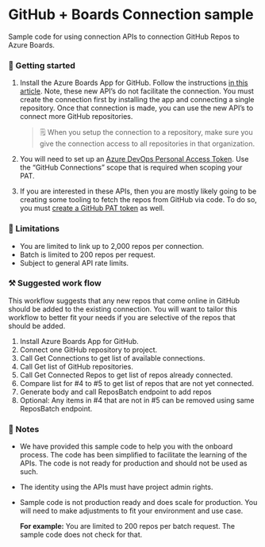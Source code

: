# GitHub + Boards Connection sample

Sample code for using connection APIs to connection GitHub Repos to Azure Boards.

### 🌟 Getting started

1) Install the Azure Boards App for GitHub. Follow the instructions [in this article](https://learn.microsoft.com/en-us/azure/devops/boards/github/install-github-app). Note, these new API’s do not facilitate the connection. You must create the connection first by installing the app and connecting a single repository. Once that connection is made, you can use the new API’s to connect more GitHub repositories.

   > 🗒️ When you setup the connection to a repository, make sure you give the connection access to all repositories in that organization.

2) You will need to set up an [Azure DevOps Personal Access Token](https://learn.microsoft.com/en-us/azure/devops/organizations/accounts/use-personal-access-tokens-to-authenticate). Use the “GitHub Connections” scope that is required when scoping your PAT.

3) If you are interested in these APIs, then you are mostly likely going to be creating some tooling to fetch the repos from GitHub via code. To do so, you must [create a GitHub PAT token](https://docs.github.com/en/authentication/keeping-your-account-and-data-secure/creating-a-personal-access-token) as well. 

### 🚫 Limitations

- You are limited to link up to 2,000 repos per connection.
- Batch is limited to 200 repos per request.
- Subject to general API rate limits.

### ⚒️ Suggested work flow

This workflow suggests that any new repos that come online in GitHub should be added to the existing connection. You will want to tailor this workflow to better fit your needs if you are selective of the repos that should be added.

1)	Install Azure Boards App for GitHub.
2)	Connect one GitHub repository to project.
3)	Call Get Connections to get list of available connections.
4)	Call Get list of GitHub repositories.
5)	Call Get Connected Repos to get list of repos already connected.
6)	Compare list for #4 to #5 to get list of repos that are not yet connected.
7)	Generate body and call ReposBatch endpoint to add repos
8)	Optional: Any items in #4 that are not in #5 can be removed using same ReposBatch endpoint.


### 📝 Notes

- We have provided this sample code to help you with the onboard process. The code has been simplified to facilitate the learning of the APIs. The code is not ready for production and should not be used as such.

- The identity using the APIs must have project admin rights.
- Sample code is not production ready and does scale for production. You will need to make adjustments to fit your environment and use case.

  **For example:** You are limited to 200 repos per batch request. The sample code does not check for that.
